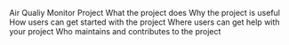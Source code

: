 Air Qualiy Monitor Project 
What the project does
Why the project is useful
How users can get started with the project
Where users can get help with your project
Who maintains and contributes to the project
